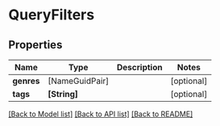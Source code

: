 # QueryFilters

## Properties
Name | Type | Description | Notes
------------ | ------------- | ------------- | -------------
**genres** | [NameGuidPair] |  | [optional] 
**tags** | **[String]** |  | [optional] 

[[Back to Model list]](../README.md#documentation-for-models) [[Back to API list]](../README.md#documentation-for-api-endpoints) [[Back to README]](../README.md)


